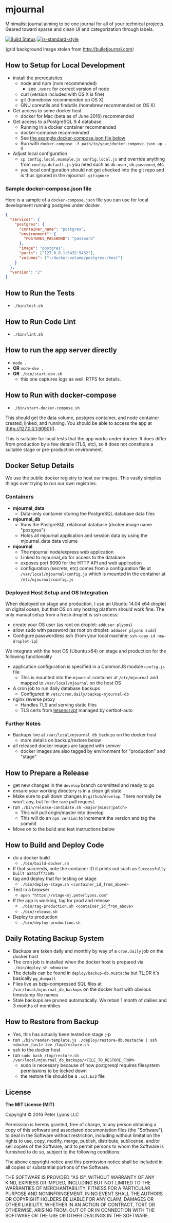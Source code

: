 # mjournal

Minimalist journal aiming to be one journal for all of your technical projects. Geared toward sparse and clean UI and categorization through labels.

[![Build Status](https://semaphoreci.com/api/v1/projects/ada70239-ae02-4cc2-9c7c-da1652fd03f0/617307/badge.svg)](https://semaphoreci.com/focusaurus/mjournal)
[![js-standard-style](https://img.shields.io/badge/code%20style-standard-brightgreen.svg)](http://standardjs.com/)

(grid background image stolen from http://bulletjournal.com)

## How to Setup for Local Development

- install the prerequisites
  - node and npm (nvm recommended)
    - see `.nvmrc` for correct version of node
  - curl (version included with OS X is fine)
  - git (homebrew recommended on OS X)
  - GNU coreutils and findutils (homebrew recommended on OS X)
- Get access to some docker host
  - docker for Mac (beta as of June 2016) recommended
- Get access to a PostgreSQL 9.4 database
  - Running in a docker container recommended
  - docker-compose recommended
  - See [the example docker-compose.json file below](#sample-docker-compose)
  - Run with `docker-compose -f path/to/your/docker-compose.json up -d`
- Adjust local configuration
  - `cp config.local.example.js config.local.js` and override anything from `config.default.js` you need such as `db.user`, `db.password`, etc
  - you local configuration should not get checked into the git repo and is thus ignored in the mjournal `.gitignore`

### <a name="sample-docker-compose"></a>Sample docker-compose.json file

Here is a sample of a `docker-compose.json` file you can use for local development running postgres under docker.

```json
{
  "services": {
    "postgres": {
      "container_name": "postgres",
      "environment": {
        "POSTGRES_PASSWORD": "password"
      },
      "image": "postgres",
      "ports": ["127.0.0.1:5432:5432"],
      "volumes": ["~/docker-volume/postgres:/host"]
    }
  },
  "version": "2"
}
```

## How to Run the Tests

- `./bin/test.sh`

## How to Run Code Lint

- `./bin/lint.sh`

## How to run the app server directly

- `node .`
- **OR** `node-dev .`
- **OR** `./bin/start-dev.sh`
  - this one captures logs as well. RTFS for details.

## How to Run with docker-compose

- `./bin/start-docker-compose.sh`

This should get the data volume, postgres container, and node container created, linked, and running. You should be able to access the app at [http://127.0.0.1:9090]().

This is suitable for local tests that the app works under docker. It does differ from production by a few details (TLS, etc), so it does not constitute a suitable stage or pre-production environment.

## Docker Setup Details

We use the public docker registry to host our images. This vastly simplies things over trying to run our own registries.

### Containers

- **mjournal_data**
  - Data-only container storing the PostgreSQL database data files
- **mjournal_db**
  - Runs the PostgreSQL relational database (docker image name "postgres")
  - Holds all mjournal application and session data by using the mjournal_data data volume
- **mjournal**
  - The mjournal node/express web application
  - Linked to mjournal_db for access to the database
  - exposes port 9090 for the HTTP API and web application
  - configuration (secrets, etc) comes from a configuration file at `/var/local/mjournal/config.js` which is mounted in the container at `/etc/mjournal/config.js`

### Deployed Host Setup and OS Integration

When deployed on stage and production, I use an Ubuntu 14.04 x64 droplet on digital ocean, but that OS on any hosting platform should work fine. The only manual setup from a fresh droplet is ssh access:

- create your OS user (as root on droplet: `adduser plyons`)
- allow sudo with password (as root on droplet: `adduser plyons sudo`)
- Configure passwordless ssh (from your local machine: `ssh-copy-id new-droplet-ip`)

We integrate with the host OS (Ubuntu x64) on stage and production for the following functionality

- application configuration is specified in a CommonJS module `config.js` file
  - This is mounted into the `mjournal` container at `/etc/mjournal` and mapped to `/var/local/mjournal` on the host OS
- A cron job to run daily database backups
  - Configured in `/etc/cron.daily/backup-mjournal-db`
- nginx reverse proxy
  - Handles TLS and serving static files
  - TLS certs from [letsencrypt](https://letsencrypt.org) managed by certbot-auto

### Further Notes

- Backups live at `/var/local/mjournal_db_backups` on the docker host
  - more details on backup/restore below
- all released docker images are tagged with semver
  - docker images are also tagged by environment for "production" and "stage"

## How to Prepare a Release

- get new changes in the `develop` branch committed and ready to go
- ensure your working directory is in a clean git state
- Make sure to pull down changes in `github/develop`. There normally be won't any, but for the rare pull request.
- run `./bin/release-candidate.sh <major|minor|patch>`
  - This will pull origin/master into develop
  - This will do an `npm version` to increment the version and tag the commit
- Move on to the build and test instructions below

## How to Build and Deploy Code

- do a docker build
  - `./bin/build-docker.sh`
- If that succeeds, note the container ID it prints out such as `Successfully built a2452ff73a95`
- tag and deploy that for testing on stage
  - `./bin/deploy-stage.sh <container_id_from_above>`
- Test in a browser
  - `open "https://stage-mj.peterlyons.com"`
- If the app is working, tag for prod and release
  - `./bin/tag-production.sh <container_id_from_above>`
  - `./bin/release.sh`
- Deploy to production
  - `./bin/deploy-production.sh`

## Daily Rotating Backup System

- Backups are taken daily and monthly by way of a `cron.daily` job on the docker host
- The cron job is installed when the docker host is prepared via `./bin/deploy.sh <domain>`
- The details can be found in `deploy/backup-db.mustache` but TL;DR it's basically `pg_dumpall`
- Files live as bzip-compressed SQL files at `/var/local/mjournal_db_backups` on the docker host with obvious timestamp file names
- Stale backups are pruned automatically. We retain 1 month of dailies and 3 months of monthlies

## How to Restore from Backup

- Yes, this has actually been tested on stage ;-p
- run `./bin/render-template.js ./deploy/restore-db.mustache | ssh <docker_host> tee /tmp/restore.sh`
- ssh to the docker host
- run `sudo bash /tmp/restore.sh /var/local/mjournal_db_backups/<FILE_TO_RESTORE_FROM>`
  - sudo is necessary because of how postgresql requires filesystem permissions to be locked down
  - the restore file should be a `.sql.bz2` file

## License

**The MIT License (MIT)**

Copyright © 2016 Peter Lyons LLC

Permission is hereby granted, free of charge, to any person obtaining a copy of this software and associated documentation files (the "Software"), to deal in the Software without restriction, including without limitation the rights to use, copy, modify, merge, publish, distribute, sublicense, and/or sell copies of the Software, and to permit persons to whom the Software is furnished to do so, subject to the following conditions:

The above copyright notice and this permission notice shall be included in all copies or substantial portions of the Software.

THE SOFTWARE IS PROVIDED "AS IS", WITHOUT WARRANTY OF ANY KIND, EXPRESS OR IMPLIED, INCLUDING BUT NOT LIMITED TO THE WARRANTIES OF MERCHANTABILITY, FITNESS FOR A PARTICULAR PURPOSE AND NONINFRINGEMENT. IN NO EVENT SHALL THE AUTHORS OR COPYRIGHT HOLDERS BE LIABLE FOR ANY CLAIM, DAMAGES OR OTHER LIABILITY, WHETHER IN AN ACTION OF CONTRACT, TORT OR OTHERWISE, ARISING FROM, OUT OF OR IN CONNECTION WITH THE SOFTWARE OR THE USE OR OTHER DEALINGS IN THE SOFTWARE.
